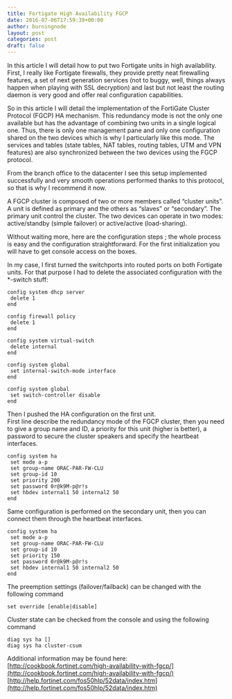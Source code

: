 ```yaml
---
title: Fortigate High Availability FGCP
date: 2016-07-06T17:59:39+00:00
author: burningnode
layout: post
categories: post
draft: false
---
```


In this article I will detail how to put two Fortigate units in high availability. First, I really like Fortigate firewalls, they provide pretty neat firewalling features, a set of next generation services (not to buggy, well, things always happen when playing with SSL decryption) and last but not least the routing daemon is very good and offer real configuration capabilities.  

So in this article I will detail the implementation of the FortiGate Cluster Protocol (FGCP) HA mechanism. This redundancy mode is not the only one available but has the advantage of combining two units in a single logical one. Thus, there is only one management pane and only one configuration shared on the two devices which is why I particularly like this mode. The services and tables (state tables, NAT tables, routing tables, UTM and VPN features) are also synchronized between the two devices using the FGCP protocol.  

From the branch office to the datacenter I see this setup implemented successfully and very smooth operations performed thanks to this protocol, so that is why I recommend it now.  

A FGCP cluster is composed of two or more members called &#8220;cluster units&#8221;. A unit is defined as primary and the others as &#8220;slaves&#8221; or &#8220;secondary&#8221;. The primary unit control the cluster. The two devices can operate in two modes: active/standby (simple failover) or active/active (load-sharing).  

Without waiting more, here are the configuration steps ; the whole process is easy and the configuration straightforward. For the first initialization you will have to get console access on the boxes.  

In my case, I first turned the switchports into routed ports on both Fortigate units. For that purpose I had to delete the associated configuration with the *-switch stuff:  

```
config system dhcp server
 delete 1
end

config firewall policy 
 delete 1
end

config system virtual-switch
 delete internal
end 

config system global
 set internal-switch-mode interface
end

config system global
 set switch-controller disable
end
```

Then I pushed the HA configuration on the first unit.  
First line describe the redundancy mode of the FGCP cluster, then you need to give a group name and ID, a priority for this unit (higher is better), a password to secure the cluster speakers and specify the heartbeat interfaces.  

```
config system ha
 set mode a-p
 set group-name ORAC-PAR-FW-CLU
 set group-id 10
 set priority 200
 set password 0r@k9M-p@r!s
 set hbdev internal1 50 internal2 50
end

```

Same configuration is performed on the secondary unit, then you can connect them through the heartbeat interfaces.

```
config system ha
 set mode a-p
 set group-name ORAC-PAR-FW-CLU
 set group-id 10
 set priority 150
 set password 0r@k9M-p@r!s
 set hbdev internal1 50 internal2 50
end

```

The preemption settings (failover/failback) can be changed with the following command

```
set override [enable|disable]

```

Cluster state can be checked from the console and using the following command

```
diag sys ha []
diag sys ha cluster-csum

```

Additional information may be found here:  
[http://cookbook.fortinet.com/high-availability-with-fgcp/](http://cookbook.fortinet.com/high-availability-with-fgcp/)  
[http://help.fortinet.com/fos50hlp/52data/index.htm](http://help.fortinet.com/fos50hlp/52data/index.htm)